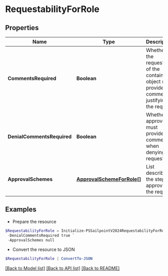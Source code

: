 # RequestabilityForRole
## Properties

Name | Type | Description | Notes
------------ | ------------- | ------------- | -------------
**CommentsRequired** | **Boolean** | Whether the requester of the containing object must provide comments justifying the request | [optional] [default to $false]
**DenialCommentsRequired** | **Boolean** | Whether an approver must provide comments when denying the request | [optional] [default to $false]
**ApprovalSchemes** | [**ApprovalSchemeForRole[]**](ApprovalSchemeForRole.md) | List describing the steps in approving the request | [optional] 

## Examples

- Prepare the resource
```powershell
$RequestabilityForRole = Initialize-PSSailpointV2024RequestabilityForRole  -CommentsRequired true `
 -DenialCommentsRequired true `
 -ApprovalSchemes null
```

- Convert the resource to JSON
```powershell
$RequestabilityForRole | ConvertTo-JSON
```

[[Back to Model list]](../README.md#documentation-for-models) [[Back to API list]](../README.md#documentation-for-api-endpoints) [[Back to README]](../README.md)

